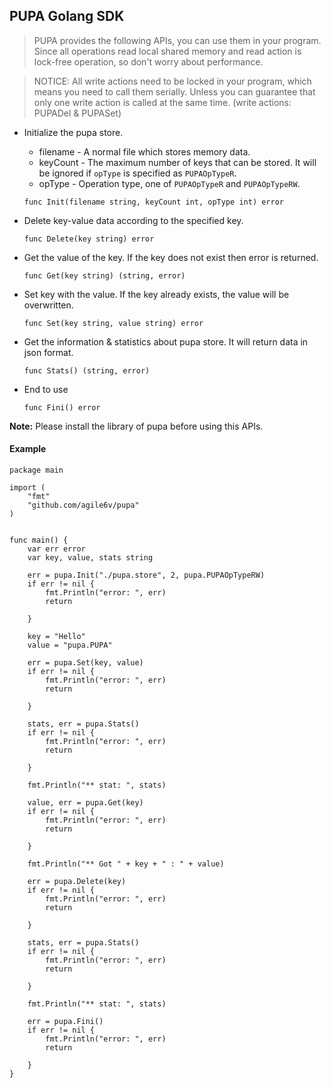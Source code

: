 ## PUPA Golang SDK

>PUPA provides the following APIs, you can use them in your program. Since all operations read local shared memory and read action is lock-free operation, so don't worry about performance.

>NOTICE: All write actions need to be locked in your program, which means you need to call them serially. Unless you can guarantee that only one write action is called at the same time. (write actions: PUPADel & PUPASet)



* Initialize the pupa store.

    * filename - A normal file which stores memory data.
    * keyCount - The maximum number of keys that can be stored. It will be ignored if `opType` is specified as `PUPAOpTypeR`.
    * opType - Operation type, one of `PUPAOpTypeR` and `PUPAOpTypeRW`.


    ```golang
    func Init(filename string, keyCount int, opType int) error
    ```

* Delete key-value data according to the specified key.
    ```golang
    func Delete(key string) error
    ```


* Get the value of the key. If the key does not exist then error is returned.
    ```golang
    func Get(key string) (string, error)
    ```

* Set key with the value. If the key already exists, the value will be overwritten.
    ```golang
    func Set(key string, value string) error
    ```

* Get the information & statistics about pupa store. It will return data in json format.
    ```golang
    func Stats() (string, error)
    ```

* End to use
    ```golang
    func Fini() error
    ```

**Note:** Please install the library of pupa before using this APIs.


#### Example

```golang
package main

import (
    "fmt"
    "github.com/agile6v/pupa"
)


func main() {
    var err error
    var key, value, stats string

    err = pupa.Init("./pupa.store", 2, pupa.PUPAOpTypeRW)
    if err != nil {
        fmt.Println("error: ", err)
        return

    }

    key = "Hello"
    value = "pupa.PUPA"

    err = pupa.Set(key, value)
    if err != nil {
        fmt.Println("error: ", err)
        return

    }

    stats, err = pupa.Stats()
    if err != nil {
        fmt.Println("error: ", err)
        return

    }

    fmt.Println("** stat: ", stats)

    value, err = pupa.Get(key)
    if err != nil {
        fmt.Println("error: ", err)
        return

    }

    fmt.Println("** Got " + key + " : " + value)

    err = pupa.Delete(key)
    if err != nil {
        fmt.Println("error: ", err)
        return

    }

    stats, err = pupa.Stats()
    if err != nil {
        fmt.Println("error: ", err)
        return

    }

    fmt.Println("** stat: ", stats)

    err = pupa.Fini()
    if err != nil {
        fmt.Println("error: ", err)
        return

    }
}

```